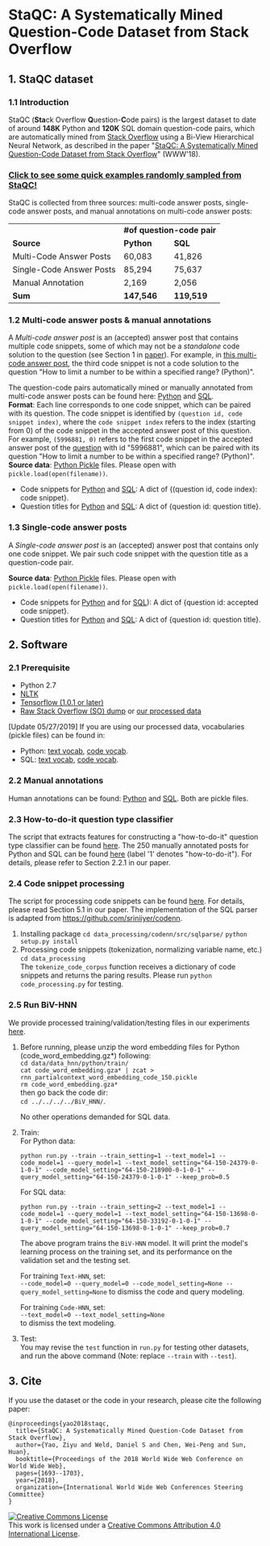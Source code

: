 # StaQC: A Systematically Mined Question-Code Dataset from Stack Overflow

## 1. StaQC dataset

### 1.1 Introduction
StaQC (**Sta**ck Overflow **Q**uestion-**C**ode pairs) is the largest dataset to date of around **148K** Python and **120K** SQL domain question-code pairs, which are automatically mined from [Stack Overflow](https://stackoverflow.com/) using a Bi-View Hierarchical Neural Network, as described in the paper "[StaQC: A Systematically Mined Question-Code Dataset from Stack Overflow](http://web.cse.ohio-state.edu/~sun.397/docs/StaQC-www18.pdf)" (WWW'18).

### [**Click to see some quick examples randomly sampled from StaQC!**](http://web.cse.ohio-state.edu/~yao.470/paper/StaQC_examples.html)

StaQC is collected from three sources: multi-code answer posts, single-code answer posts, and manual annotations on multi-code answer posts:
<table>
  <tr>
    <td></td>
    <td colspan="2"><strong>#of question-code pair</strong></td>
  </tr>
  <tr>
    <td><strong>Source</strong></td>
    <td><strong>Python</strong></td>
    <td><strong>SQL</strong></td>
  </tr>
  <tr>
    <td>Multi-Code Answer Posts</td>
    <td>60,083</td>
    <td>41,826</td>
  </tr>
  <tr>
    <td>Single-Code Answer Posts</td>
    <td>85,294</td>
    <td>75,637</td>
  </tr>
  <tr>
    <td>Manual Annotation</td>
    <td>2,169</td>
    <td>2,056</td>
  </tr>
  <tr>
    <td><strong>Sum</strong></td>
    <td><strong>147,546</strong></td>
    <td><strong>119,519</strong></td>
  </tr>
</table>

### 1.2 Multi-code answer posts & manual annotations
A *Multi-code answer post* is an (accepted) answer post that contains multiple code snippets, some of which may not be a *standalone* code solution to the question (see Section 1 in [paper](http://web.cse.ohio-state.edu/~sun.397/docs/StaQC-www18.pdf)). For example, in [this multi-code answer post](https://stackoverflow.com/a/5996949), the third code snippet is not a code solution to the question "How to limit a number to be within a specified range? (Python)".

The question-code pairs automatically mined or manually annotated from multi-code answer posts can be found here: [Python](final_collection/python_multi_code_iids.txt) and [SQL](final_collection/sql_multi_code_iids.txt). 
<br> **Format**: Each line corresponds to one code snippet, which can be paired with its question. The code snippet is identified by `(question id, code snippet index)`, where the `code snippet index` refers to the index (starting from 0) of the code snippet in the accepted answer post of this question. For example, `(5996881, 0)` refers to the first code snippet in the accepted answer post of the [question](https://stackoverflow.com/a/5996949) with id "5996881", which can be paired with its question "How to limit a number to be within a specified range? (Python)".
<br> **Source data**: [Python Pickle](https://docs.python.org/2/library/pickle.html) files. Please open with `pickle.load(open(filename))`.
- Code snippets for [Python](annotation_tool/data/code_solution_labeled_data/source/python_how_to_do_it_by_classifier_multiple_iid_to_code.pickle) and [SQL](annotation_tool/data/code_solution_labeled_data/source/sql_how_to_do_it_by_classifier_multiple_iid_to_code.pickle): A dict of {(question id, code index): code snippet}.
- Question titles for [Python](annotation_tool/data/code_solution_labeled_data/source/python_how_to_do_it_by_classifier_multiple_qid_to_title.pickle) and [SQL](annotation_tool/data/code_solution_labeled_data/source/sql_how_to_do_it_by_classifier_multiple_qid_to_title.pickle): A dict of {question id: question title}.

### 1.3 Single-code answer posts
A *Single-code answer post* is an (accepted) answer post that contains only one code snippet. We pair such code snippet with the question title as a question-code pair.

**Source data**: [Python Pickle](https://docs.python.org/2/library/pickle.html) files. Please open with `pickle.load(open(filename))`.
- Code snippets for [Python](annotation_tool/data/code_solution_labeled_data/source/python_how_to_do_it_qid_by_classifier_unlabeled_single_code_answer_qid_to_code.pickle) and for [SQL](annotation_tool/data/code_solution_labeled_data/source/sql_how_to_do_it_qid_by_classifier_unlabeled_single_code_answer_qid_to_code.pickle)): A dict of {question id: accepted code snippet}.
- Question titles for [Python](annotation_tool/data/code_solution_labeled_data/source/python_how_to_do_it_qid_by_classifier_unlabeled_single_code_answer_qid_to_title.pickle) and [SQL](annotation_tool/data/code_solution_labeled_data/source/sql_how_to_do_it_qid_by_classifier_unlabeled_single_code_answer_qid_to_title.pickle): A dict of {question id: question title}.


## 2. Software

### 2.1 Prerequisite
- Python 2.7
- [NLTK](http://www.nltk.org/) 
- [Tensorflow (1.0.1 or later)](https://www.tensorflow.org/)
- [Raw Stack Overflow (SO) dump](https://archive.org/details/stackexchange) or [our processed data](data/data_hnn)

\[Update 05/27/2019\] If you are using our processed data, vocabularies (pickle files) can be found in:
- Python: [text vocab](annotation_tool/data/code_solution_labeled_data/source/python_text_content/text_word_vocab.pickle), [code vocab](annotation_tool/data/code_solution_labeled_data/source/python_code_gram5/code_token_vocab.pickle). 
- SQL: [text vocab](annotation_tool/data/code_solution_labeled_data/source/sql_text_content/text_word_vocab.pickle), [code vocab](annotation_tool/data/code_solution_labeled_data/source/sql_code_gram5/code_token_vocab.pickle).

### 2.2 Manual annotations
Human annotations can be found: [Python](annotation_tool/crowd_sourcing/python_annotator/all_agreed_iid_to_label.pickle) and [SQL](annotation_tool/crowd_sourcing/sql_annotator/all_agreed_iid_to_label.pickle). Both are pickle files.

### 2.3 How-to-do-it question type classifier
The script that extracts features for constructing a "how-to-do-it" question type classifier can be found [here](data_processing/howto_features.py#L106). The 250 manually annotated posts for Python and SQL can be found [here](annotation_tool/data/question_type_labeled_data/) (label '1' denotes "how-to-do-it"). For details, please refer to Section 2.2.1 in our paper.

### 2.4 Code snippet processing
The script for processing code snippets can be found [here](data_processing/code_processing.py#L311). For details, please read Section 5.1 in our paper. The implementation of the SQL parser is adapted from https://github.com/sriniiyer/codenn.
1. Installing package
`cd data_processing/codenn/src/sqlparse/` `python setup.py install`<br>
2. Processing code snippets (tokenization, normalizing variable name, etc.)<br>
`cd data_processing`<br>
The `tokenize_code_corpus` function receives a dictionary of code snippets and returns the paring results. Please run `python code_processing.py` for testing.

### 2.5 Run BiV-HNN
We provide processed training/validation/testing files in our experiments [here](data/data_hnn/). 

1. Before running, please unzip the word embedding files for Python (code_word_embedding.gz*) following:<br>
`cd data/data_hnn/python/train/`<br>
`cat code_word_embedding.gza* | zcat > rnn_partialcontext_word_embedding_code_150.pickle`<br>
`rm code_word_embedding.gza*`<br>
then go back the code dir:<br>
`cd ../../../../BiV_HNN/`.

   No other operations demanded for SQL data.

2. Train:<br>
   For Python data:<br>
   ```
   python run.py --train --train_setting=1 --text_model=1 --code_model=1 --query_model=1 --text_model_setting="64-150-24379-0-1-0-1" --code_model_setting="64-150-218900-0-1-0-1" --query_model_setting="64-150-24379-0-1-0-1" --keep_prob=0.5
   ```
  
   For SQL data:<br>
   ```
   python run.py --train --train_setting=2 --text_model=1 --code_model=1 --query_model=1 --text_model_setting="64-150-13698-0-1-0-1" --code_model_setting="64-150-33192-0-1-0-1" --query_model_setting="64-150-13698-0-1-0-1" --keep_prob=0.7
   ```

   The above program trains the `BiV-HNN` model. It will print the model's learning process on the training set, and its performance on the validation set and the testing set. 

   For training `Text-HNN`, set:<br>
   `--code_model=0 --query_model=0 --code_model_setting=None --query_model_setting=None`
   to dismiss the code and query modeling.

   For training `Code-HNN`, set:<br>
   `--text_model=0 --text_model_setting=None`<br>
   to dismiss the text modeling.

3. Test:<br>
You may revise the `test` function in `run.py` for testing other datasets, and run the above command (Note: replace `--train` with `--test`). 

## 3. Cite
If you use the dataset or the code in your research, please cite the following paper:

```
@inproceedings{yao2018staqc,
  title={StaQC: A Systematically Mined Question-Code Dataset from Stack Overflow},
  author={Yao, Ziyu and Weld, Daniel S and Chen, Wei-Peng and Sun, Huan},
  booktitle={Proceedings of the 2018 World Wide Web Conference on World Wide Web},
  pages={1693--1703},
  year={2018},
  organization={International World Wide Web Conferences Steering Committee}
}
```

<a rel="license" href="http://creativecommons.org/licenses/by/4.0/"><img alt="Creative Commons License" style="border-width:0" src="https://i.creativecommons.org/l/by/4.0/88x31.png" /></a><br />This work is licensed under a <a rel="license" href="http://creativecommons.org/licenses/by/4.0/">Creative Commons Attribution 4.0 International License</a>.
